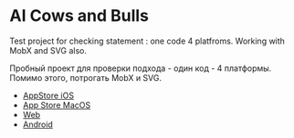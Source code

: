 # AI Cows and Bulls
Test project for checking statement : one code 4 platfroms. Working with MobX and SVG also.

Пробный проект для проверки подхода - один код - 4 платформы.
Помимо этого, потрогать MobX и SVG.

- [AppStore iOS](https://apps.apple.com/us/app/artificial-cows-and-bulls/id1560681072)
- [App Store MacOS](https://apps.apple.com/tt/app/artificial-cows-and-bulls/id1560681072)
- [Web](https://nikolaiko.github.io/#/)
- [Android](https://install.appcenter.ms/users/nikbakland-h8nz/apps/cows-and-bulls/distribution_groups/public%20group)
